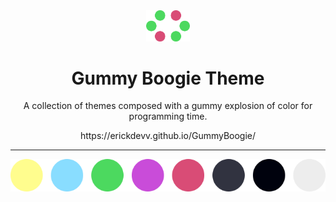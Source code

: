 <div align="center">
  <img src="./vscode/img/icon.png" width="70px" alt="Gummy Boogie Theme">
  <h1>Gummy Boogie Theme</h1>
  <p>A collection of themes composed with a gummy explosion of color for programming time.</p>
  https://erickdevv.github.io/GummyBoogie/
</div>

---

<div align="center">
<img src="./images/colors.png" alt="colors">
</div>
